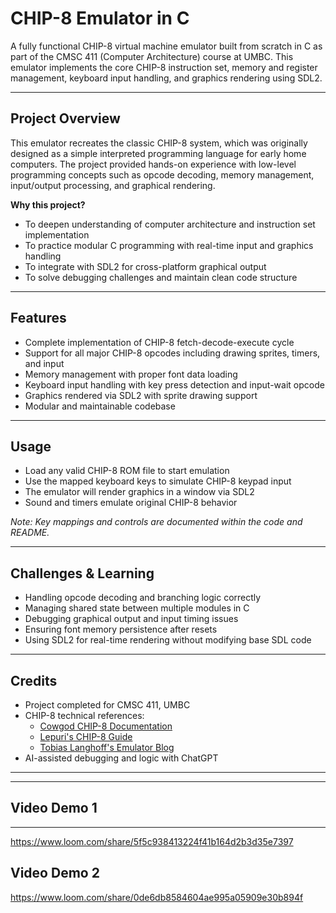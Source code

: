 # CHIP-8 Emulator in C

A fully functional CHIP-8 virtual machine emulator built from scratch in C as part of the CMSC 411 (Computer Architecture) course at UMBC. This emulator implements the core CHIP-8 instruction set, memory and register management, keyboard input handling, and graphics rendering using SDL2.

---

## Project Overview

This emulator recreates the classic CHIP-8 system, which was originally designed as a simple interpreted programming language for early home computers. The project provided hands-on experience with low-level programming concepts such as opcode decoding, memory management, input/output processing, and graphical rendering.

**Why this project?**  
- To deepen understanding of computer architecture and instruction set implementation  
- To practice modular C programming with real-time input and graphics handling  
- To integrate with SDL2 for cross-platform graphical output  
- To solve debugging challenges and maintain clean code structure  

---

## Features

- Complete implementation of CHIP-8 fetch-decode-execute cycle  
- Support for all major CHIP-8 opcodes including drawing sprites, timers, and input  
- Memory management with proper font data loading  
- Keyboard input handling with key press detection and input-wait opcode  
- Graphics rendered via SDL2 with sprite drawing support  
- Modular and maintainable codebase  

---

## Usage

- Load any valid CHIP-8 ROM file to start emulation  
- Use the mapped keyboard keys to simulate CHIP-8 keypad input  
- The emulator will render graphics in a window via SDL2  
- Sound and timers emulate original CHIP-8 behavior  

*Note: Key mappings and controls are documented within the code and README.*

---

## Challenges & Learning

- Handling opcode decoding and branching logic correctly  
- Managing shared state between multiple modules in C  
- Debugging graphical output and input timing issues  
- Ensuring font memory persistence after resets  
- Using SDL2 for real-time rendering without modifying base SDL code  

---

## Credits

- Project completed for CMSC 411, UMBC  
- CHIP-8 technical references:  
  - [Cowgod CHIP-8 Documentation](http://devernay.free.fr/hacks/chip8/C8TECH10.HTM#keyboard)  
  - [Lepuri's CHIP-8 Guide](https://lepuri.net/making-a-chip-8-emulator-in-c/)  
  - [Tobias Langhoff's Emulator Blog](https://tobiasvl.github.io/blog/write-a-chip-8-emulator/)  
- AI-assisted debugging and logic with ChatGPT  

---


---

## Video Demo 1
---
https://www.loom.com/share/5f5c938413224f41b164d2b3d35e7397

## Video Demo 2
https://www.loom.com/share/0de6db8584604ae995a05909e30b894f

